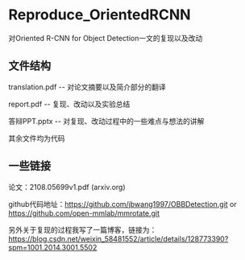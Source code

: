 # Reproduce_OrientedRCNN

对Oriented R-CNN for Object Detection一文的复现以及改动

## 文件结构

translation.pdf -- 对论文摘要以及简介部分的翻译

report.pdf -- 复现、改动以及实验总结

答辩PPT.pptx -- 对复现、改动过程中的一些难点与想法的讲解

其余文件均为代码

## 一些链接

论文：2108.05699v1.pdf (arxiv.org)

github代码地址：https://github.com/jbwang1997/OBBDetection.git or https://github.com/open-mmlab/mmrotate.git 

另外关于复现的过程我写了一篇博客，链接为：https://blog.csdn.net/weixin_58481552/article/details/128773390?spm=1001.2014.3001.5502
